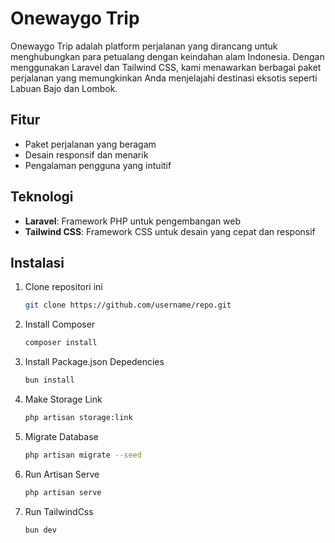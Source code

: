# Onewaygo Trip

Onewaygo Trip adalah platform perjalanan yang dirancang untuk menghubungkan para petualang dengan keindahan alam Indonesia. Dengan menggunakan Laravel dan Tailwind CSS, kami menawarkan berbagai paket perjalanan yang memungkinkan Anda menjelajahi destinasi eksotis seperti Labuan Bajo dan Lombok.

## Fitur

- Paket perjalanan yang beragam
- Desain responsif dan menarik
- Pengalaman pengguna yang intuitif

## Teknologi

- **Laravel**: Framework PHP untuk pengembangan web
- **Tailwind CSS**: Framework CSS untuk desain yang cepat dan responsif

## Instalasi

1. Clone repositori ini
   ```bash
   git clone https://github.com/username/repo.git
2. Install Composer
   ```bash
   composer install
3. Install Package.json Depedencies
   ```bash
   bun install
4. Make Storage Link
   ```bash
   php artisan storage:link
4. Migrate Database
   ```bash
   php artisan migrate --seed
5. Run Artisan Serve
   ```bash
   php artisan serve
6. Run TailwindCss
   ```bash
   bun dev
